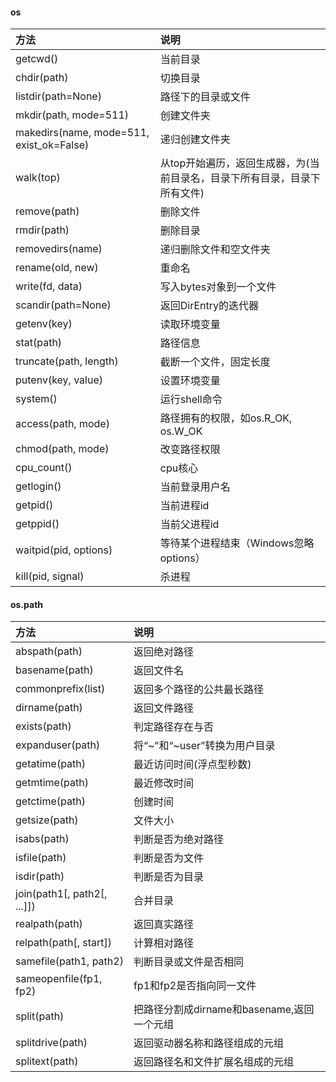 #### os
| 方法                                     | 说明                                                         |
| :--------------------------------------- | :----------------------------------------------------------- |
| getcwd()                                 | 当前目录                                                     |
| chdir(path)                              | 切换目录                                                     |
| listdir(path=None)                       | 路径下的目录或文件                                           |
| mkdir(path, mode=511)                    | 创建文件夹                                                   |
| makedirs(name, mode=511, exist_ok=False) | 递归创建文件夹                                               |
| walk(top)                                | 从top开始遍历，返回生成器，为(当前目录名，目录下所有目录，目录下所有文件) |
| remove(path)                             | 删除文件                                                     |
| rmdir(path)                              | 删除目录                                                     |
| removedirs(name)                         | 递归删除文件和空文件夹                                       |
| rename(old, new)                         | 重命名                                                       |
| write(fd, data)                          | 写入bytes对象到一个文件                                      |
| scandir(path=None)                       | 返回DirEntry的迭代器                                         |
| getenv(key)                              | 读取环境变量                                                 |
| stat(path)                               | 路径信息                                                     |
| truncate(path, length)                   | 截断一个文件，固定长度                                       |
| putenv(key, value)                       | 设置环境变量                                                 |
| system()                                 | 运行shell命令                                                |
| access(path, mode)                       | 路径拥有的权限，如os.R_OK, os.W_OK                           |
| chmod(path, mode)                        | 改变路径权限                                                 |
| cpu_count()                              | cpu核心                                                      |
| getlogin()                               | 当前登录用户名                                               |
| getpid()                                 | 当前进程id                                                   |
| getppid()                                | 当前父进程id                                                 |
| waitpid(pid, options)                    | 等待某个进程结束（Windows忽略options）                       |
| kill(pid, signal)                        | 杀进程                                                       |


#### os.path

| 方法                        | 说明                                       |
| :-------------------------- | :----------------------------------------- |
| abspath(path)               | 返回绝对路径                               |
| basename(path)              | 返回文件名                                 |
| commonprefix(list)          | 返回多个路径的公共最长路径                 |
| dirname(path)               | 返回文件路径                               |
| exists(path)                | 判定路径存在与否                           |
| expanduser(path)            | 将“~”和“~user”转换为用户目录               |
| getatime(path)              | 最近访问时间(浮点型秒数)                   |
| getmtime(path)              | 最近修改时间                               |
| getctime(path)              | 创建时间                                   |
| getsize(path)               | 文件大小                                   |
| isabs(path)                 | 判断是否为绝对路径                         |
| isfile(path)                | 判断是否为文件                             |
| isdir(path)                 | 判断是否为目录                             |
| join(path1[, path2[, ...]]) | 合并目录                                   |
| realpath(path)              | 返回真实路径                               |
| relpath(path[, start])      | 计算相对路径                               |
| samefile(path1, path2)      | 判断目录或文件是否相同                     |
| sameopenfile(fp1, fp2)      | fp1和fp2是否指向同一文件                   |
| split(path)                 | 把路径分割成dirname和basename,返回一个元组 |
| splitdrive(path)            | 返回驱动器名称和路径组成的元组             |
| splitext(path)              | 返回路径名和文件扩展名组成的元组           |